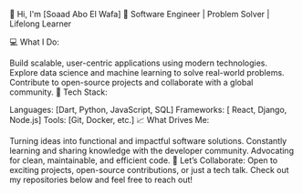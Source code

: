 👋 Hi, I'm [Soaad Abo El Wafa]
🚀 Software Engineer | Problem Solver | Lifelong Learner

💻 What I Do:

Build scalable, user-centric applications using modern technologies.
Explore data science and machine learning to solve real-world problems.
Contribute to open-source projects and collaborate with a global community.
🔧 Tech Stack:

Languages: [Dart, Python, JavaScript, SQL]
Frameworks: [ React, Django, Node.js]
Tools: [Git, Docker, etc.]
📈 What Drives Me:

Turning ideas into functional and impactful software solutions.
Constantly learning and sharing knowledge with the developer community.
Advocating for clean, maintainable, and efficient code.
🌟 Let’s Collaborate:
Open to exciting projects, open-source contributions, or just a tech talk. Check out my repositories below and feel free to reach out!

